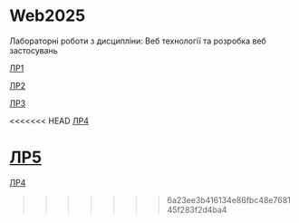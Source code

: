 # Web2025
Лабораторні роботи з дисципліни: Веб технології та розробка веб застосувань

[ЛР1](https://casaviadisto.github.io/lr1/)

[ЛР2](https://casaviadisto.github.io/lr2/)

[ЛР3](https://casaviadisto.github.io/lr3/)

<<<<<<< HEAD
[ЛР4](https://casaviadisto.github.io/lr4/)

[ЛР5](https://casaviadisto.github.io/lr5/)
=======
[ЛР4](https://casaviadisto.github.io/lr4/)
>>>>>>> 6a23ee3b416134e86fbc48e768145f283f2d4ba4
